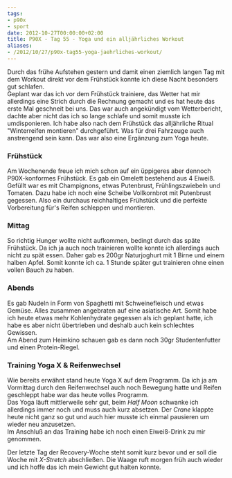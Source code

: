 ```yaml
---
tags:
- p90x
- sport
date: 2012-10-27T00:00:00+02:00
title: P90X - Tag 55 - Yoga und ein alljährliches Workout
aliases:
- /2012/10/27/p90x-tag55-yoga-jaehrliches-workout/
---
```


Durch das frühe Aufstehen gestern und damit einen ziemlich langen Tag mit dem Workout direkt vor dem Frühstück konnte ich diese Nacht besonders gut schlafen.   
Geplant war das ich vor dem Frühstück trainiere, das Wetter hat mir allerdings eine Strich durch die Rechnung gemacht und es hat heute das erste Mal geschneit bei uns. Das war auch angekündigt vom Wetterbericht, dachte aber nicht das ich so lange schlafe und somit musste ich umdisponieren. Ich habe also nach dem Frühstück das alljährliche Ritual "Winterreifen montieren" durchgeführt. Was für drei Fahrzeuge auch anstrengend sein kann. Das war also eine Ergänzung zum Yoga heute.   

### Frühstück
Am Wochenende freue ich mich schon auf ein üppigeres aber dennoch P90X-konformes Frühstück. Es gab ein Omelett bestehend aus 4 Eiweiß. Gefüllt war es mit Champignons, etwas Putenbrust, Frühlingszwiebeln und Tomaten. Dazu habe ich noch eine Scheibe Vollkornbrot mit Putenbrust gegessen. Also ein durchaus reichhaltiges Frühstück und die perfekte Vorbereitung für's Reifen schleppen und montieren.

### Mittag
So richtig Hunger wollte nicht aufkommen, bedingt durch das späte Frühstück. Da ich ja auch noch trainieren wollte konnte ich allerdings auch nicht zu spät essen. Daher gab es 200gr Naturjoghurt mit 1 Birne und einem halben Apfel. Somit konnte ich ca. 1 Stunde später gut trainieren ohne einen vollen Bauch zu haben.

### Abends
Es gab Nudeln in Form von Spaghetti mit Schweinefleisch und etwas Gemüse. Alles zusammen angebraten auf eine asiatische Art. Somit habe ich heute etwas mehr Kohlenhydrate gegessen als ich geplant hatte, ich habe es aber nicht übertrieben und deshalb auch kein schlechtes Gewissen.   
Am Abend zum Heimkino schauen gab es dann noch 30gr Studentenfutter und einen Protein-Riegel.

### Training Yoga X & Reifenwechsel
Wie bereits erwähnt stand heute Yoga X auf dem Programm. Da ich ja am Vormittag durch den Reifenwechsel auch noch Bewegung hatte und Reifen geschleppt habe war das heute volles Programm.   
Das Yoga läuft mittlerweile sehr gut, beim _Half Moon_ schwanke ich allerdings immer noch und muss auch kurz absetzen. Der _Crane_ klappte heute nicht ganz so gut und auch hier musste ich einmal pausieren um wieder neu anzusetzen.   
Im Anschluß an das Training habe ich noch einen Eiweiß-Drink zu mir genommen.

Der letzte Tag der Recovery-Woche steht somit kurz bevor und er soll die Woche mit _X-Stretch_ abschließen. Die Waage ruft morgen früh auch wieder und ich hoffe das ich mein Gewicht gut halten konnte.

